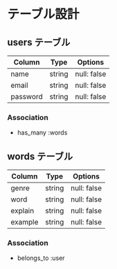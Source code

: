 # テーブル設計

## users テーブル

| Column   | Type   | Options     |
| -------- | ------ | ----------- |
| name     | string | null: false |
| email    | string | null: false |
| password | string | null: false |

### Association

- has_many :words

## words テーブル

| Column | Type   | Options     |
| ------ | ------ | ----------- |
| genre   | string | null: false |
| word   | string | null: false |
| explain   | string | null: false |
| example   | string | null: false |

### Association

- belongs_to :user